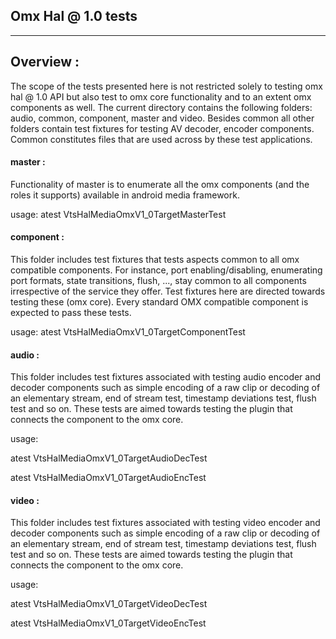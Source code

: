 ## Omx Hal @ 1.0 tests ##
---
## Overview :
The scope of the tests presented here is not restricted solely to testing omx hal @ 1.0 API but also test to omx core functionality and to an extent omx components as well. The current directory contains the following folders: audio, common, component, master and video. Besides common all other folders contain test fixtures for testing AV decoder, encoder components. Common constitutes files that are used across by these test applications.

#### master :
Functionality of master is to enumerate all the omx components (and the roles it supports) available in android media framework.

usage: atest VtsHalMediaOmxV1\_0TargetMasterTest

#### component :
This folder includes test fixtures that tests aspects common to all omx compatible components. For instance, port enabling/disabling, enumerating port formats, state transitions, flush, ..., stay common to all components irrespective of the service they offer. Test fixtures here are directed towards testing these (omx core). Every standard OMX compatible component is expected to pass these tests.

usage: atest VtsHalMediaOmxV1\_0TargetComponentTest

#### audio :
This folder includes test fixtures associated with testing audio encoder and decoder components such as simple encoding of a raw clip or decoding of an elementary stream, end of stream test, timestamp deviations test, flush test and so on. These tests are aimed towards testing the plugin that connects the component to the omx core.

usage:

atest VtsHalMediaOmxV1\_0TargetAudioDecTest

atest VtsHalMediaOmxV1\_0TargetAudioEncTest

#### video :
This folder includes test fixtures associated with testing video encoder and decoder components such as simple encoding of a raw clip or decoding of an elementary stream, end of stream test, timestamp deviations test, flush test and so on. These tests are aimed towards testing the plugin that connects the component to the omx core.

usage:

atest VtsHalMediaOmxV1\_0TargetVideoDecTest

atest VtsHalMediaOmxV1\_0TargetVideoEncTest
